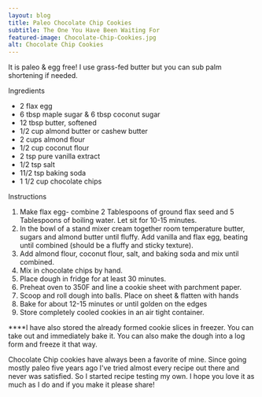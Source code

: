 ```yaml
---
layout: blog
title: Paleo Chocolate Chip Cookies
subtitle: The One You Have Been Waiting For
featured-image: Chocolate-Chip-Cookies.jpg
alt: Chocolate Chip Cookies
---
```

It is paleo & egg free! I use grass-fed butter but you can sub palm shortening if needed.

Ingredients
* 2 flax egg
* 6 tbsp maple sugar & 6 tbsp coconut sugar
* 12 tbsp butter, softened
* 1/2 cup almond butter or cashew butter
* 2 cups almond flour
* 1/2 cup coconut flour
* 2 tsp pure vanilla extract
* 1/2 tsp salt
* 11/2 tsp baking soda
* 1 1/2 cup chocolate chips

Instructions
1. Make flax egg- combine 2 Tablespoons of ground flax seed and 5 Tablespoons of boiling water. Let sit for 10-15 minutes.
2. In the bowl of a stand mixer cream together room temperature butter, sugars and almond butter until fluffy. Add vanilla and flax egg, beating until combined (should be a fluffy and sticky texture).
3. Add almond flour, coconut flour, salt, and baking soda and mix until combined.
4. Mix in chocolate chips by hand.
5. Place dough in fridge for at least 30 minutes.
6. Preheat oven to 350F and line a cookie sheet with parchment paper.
7. Scoop and roll dough into balls. Place on sheet & flatten with hands
8. Bake for about 12-15 minutes or until golden on the edges
9. Store completely cooled cookies in an air tight container.

****I have also stored the already formed cookie slices in freezer. You can take out and immediately bake it. You can also make the dough into a log form and freeze it that way.

Chocolate Chip cookies have always been a favorite of mine. Since going mostly paleo five years ago I've tried almost every recipe out there and never was satisfied. So I started recipe testing my own. I hope you love it as much as I do and if you make it please share!
